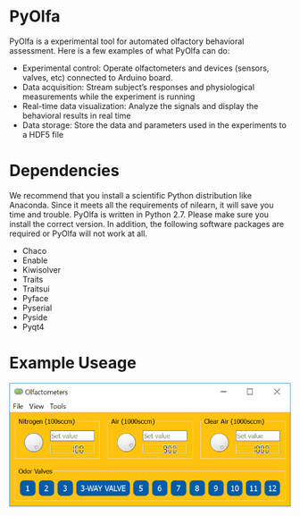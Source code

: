 # PyOlfa
PyOlfa is a experimental tool for automated olfactory behavioral assessment. Here is a few examples of what PyOlfa can do:

*	Experimental control: Operate olfactometers and devices (sensors, valves, etc) connected to Arduino board.
*	Data acquisition: Stream subject’s responses and physiological measurements while the experiment is running
*	Real-time data visualization: Analyze the signals and display the behavioral results in real time 
*	Data storage: Store the data and parameters used in the experiments to a HDF5 file

# Dependencies
We recommend that you install a scientific Python distribution like Anaconda. Since it meets all the requirements of nilearn, it will save you time and trouble. PyOlfa is written in Python 2.7. Please make sure you install the correct version. In addition, the following software packages are required or PyOlfa will not work at all. 

*	Chaco
* Enable
*	Kiwisolver
*	Traits
*	Traitsui
* Pyface
*	Pyserial
*	Pyside
*	Pyqt4

# Example Useage
![Alt text](docs/Olfactometry.PNG)
